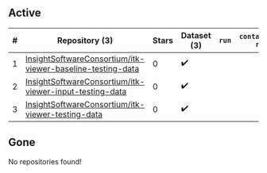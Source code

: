 ## Active
| # | Repository (3) | Stars | Dataset (3) | `run` | `containers-run` |
| --- | --- | --- | --- | --- | --- |
| 1 | [InsightSoftwareConsortium/itk-viewer-baseline-testing-data](https://github.com/InsightSoftwareConsortium/itk-viewer-baseline-testing-data) | 0 | :heavy_check_mark: |  |  |
| 2 | [InsightSoftwareConsortium/itk-viewer-input-testing-data](https://github.com/InsightSoftwareConsortium/itk-viewer-input-testing-data) | 0 | :heavy_check_mark: |  |  |
| 3 | [InsightSoftwareConsortium/itk-viewer-testing-data](https://github.com/InsightSoftwareConsortium/itk-viewer-testing-data) | 0 | :heavy_check_mark: |  |  |

## Gone
No repositories found!
